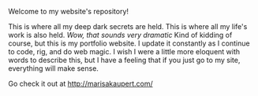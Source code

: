 Welcome to my website's repository!

This is where all my deep dark secrets are held. This is where all my life's work is also held. _Wow, that sounds very dramatic_
Kind of kidding of course, but this is my portfolio website. I update it constantly as I continue to code, rig, and do web magic. I wish I were a little more eloquent with words to describe this, but I have a feeling that if you just go to my site, everything will make sense.

Go check it out at http://marisakaupert.com/
